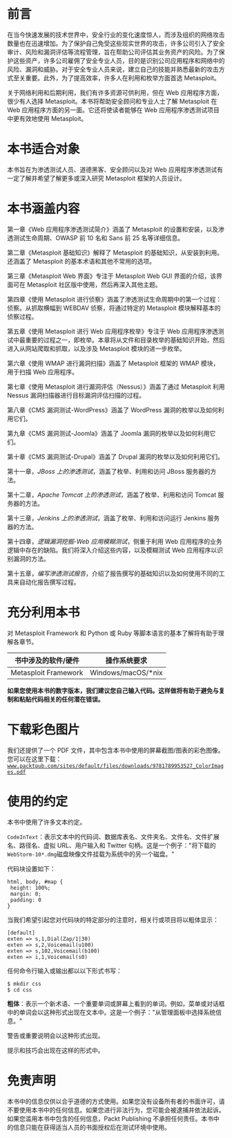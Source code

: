 # 前言

在当今快速发展的技术世界中，安全行业的变化速度惊人，而涉及组织的网络攻击数量也在迅速增加。为了保护自己免受这些现实世界的攻击，许多公司引入了安全审计、风险和漏洞评估等流程管理，旨在帮助公司评估其业务资产的风险。为了保护这些资产，许多公司雇佣了安全专业人员，目的是识别公司应用程序和网络中的风险、漏洞和威胁。对于安全专业人员来说，建立自己的技能并熟悉最新的攻击方式至关重要。此外，为了提高效率，许多人在利用和枚举方面首选 Metasploit。

关于网络利用和后期利用，我们有许多资源可供利用，但在 Web 应用程序方面，很少有人选择 Metasploit。本书将帮助安全顾问和专业人士了解 Metasploit 在 Web 应用程序方面的另一面。它还将使读者能够在 Web 应用程序渗透测试项目中更有效地使用 Metasploit。

# 本书适合对象

本书旨在为渗透测试人员、道德黑客、安全顾问以及对 Web 应用程序渗透测试有一定了解并希望了解更多或深入研究 Metasploit 框架的人员设计。

# 本书涵盖内容

第一章《Web 应用程序渗透测试简介》涵盖了 Metasploit 的设置和安装，以及渗透测试生命周期、OWASP 前 10 名和 Sans 前 25 名等详细信息。

第二章《Metasploit 基础知识》解释了 Metasploit 的基础知识，从安装到利用。还涵盖了 Metasploit 的基本术语和其他不常用的选项。

第三章《Metasploit Web 界面》专注于 Metasploit Web GUI 界面的介绍，该界面可在 Metasploit 社区版中使用，然后再深入其他主题。

第四章《使用 Metasploit 进行侦察》涵盖了渗透测试生命周期中的第一个过程：侦察。从抓取横幅到 WEBDAV 侦察，将通过特定的 Metasploit 模块解释基本的侦察过程。

第五章《使用 Metasploit 进行 Web 应用程序枚举》专注于 Web 应用程序渗透测试中最重要的过程之一，即枚举。本章将从文件和目录枚举的基础知识开始，然后进入从网站爬取和抓取，以及涉及 Metasploit 模块的进一步枚举。

第六章《使用 WMAP 进行漏洞扫描》涵盖了 Metasploit 框架的 WMAP 模块，用于扫描 Web 应用程序。

第七章《使用 Metasploit 进行漏洞评估（Nessus）》涵盖了通过 Metasploit 利用 Nessus 漏洞扫描器进行目标漏洞评估扫描的过程。

第八章《CMS 漏洞测试-WordPress》涵盖了 WordPress 漏洞的枚举以及如何利用它们。

第九章《CMS 漏洞测试-Joomla》涵盖了 Joomla 漏洞的枚举以及如何利用它们。

第十章《CMS 漏洞测试-Drupal》涵盖了 Drupal 漏洞的枚举以及如何利用它们。

第十一章，*JBoss 上的渗透测试*，涵盖了枚举、利用和访问 JBoss 服务器的方法。

第十二章，*Apache Tomcat 上的渗透测试*，涵盖了枚举、利用和访问 Tomcat 服务器的方法。

第十三章，*Jenkins 上的渗透测试*，涵盖了枚举、利用和访问运行 Jenkins 服务器的方法。

第十四章，*逻辑漏洞挖掘-Web 应用模糊测试*，侧重于利用 Web 应用程序的业务逻辑中存在的缺陷。我们将深入介绍这些内容，以及模糊测试 Web 应用程序以识别漏洞的方法。

第十五章，*编写渗透测试报告*，介绍了报告撰写的基础知识以及如何使用不同的工具来自动化报告撰写过程。

# 充分利用本书

对 Metasploit Framework 和 Python 或 Ruby 等脚本语言的基本了解将有助于理解各章节。

| **书中涉及的软件/硬件** | **操作系统要求** |
| --- | --- |
| Metasploit Framework | Windows/macOS/*nix |

**如果您使用本书的数字版本，我们建议您自己输入代码。这样做将有助于避免与复制和粘贴代码相关的任何潜在错误。**

# 下载彩色图片

我们还提供了一个 PDF 文件，其中包含本书中使用的屏幕截图/图表的彩色图像。您可以在这里下载：[`www.packtpub.com/sites/default/files/downloads/9781789953527_ColorImages.pdf`](http://www.packtpub.com/sites/default/files/downloads/9781789953527_ColorImages.pdf)

# 使用的约定

本书中使用了许多文本约定。

`CodeInText`：表示文本中的代码词、数据库表名、文件夹名、文件名、文件扩展名、路径名、虚拟 URL、用户输入和 Twitter 句柄。这是一个例子："将下载的`WebStorm-10*.dmg`磁盘映像文件挂载为系统中的另一个磁盘。"

代码块设置如下：

```
html, body, #map {
 height: 100%; 
 margin: 0;
 padding: 0
}
```

当我们希望引起您对代码块的特定部分的注意时，相关行或项目将以粗体显示：

```
[default]
exten => s,1,Dial(Zap/1|30)
exten => s,2,Voicemail(u100)
exten => s,102,Voicemail(b100)
exten => i,1,Voicemail(s0)
```

任何命令行输入或输出都以以下形式书写：

```
$ mkdir css
$ cd css
```

**粗体**：表示一个新术语、一个重要单词或屏幕上看到的单词。例如，菜单或对话框中的单词会以这种形式出现在文本中。这是一个例子："从管理面板中选择系统信息。"

警告或重要说明会以这种形式出现。

提示和技巧会出现在这样的形式中。

# 免责声明

本书中的信息仅供以合乎道德的方式使用。如果您没有设备所有者的书面许可，请不要使用本书中的任何信息。如果您进行非法行为，您可能会被逮捕并依法起诉。如果您滥用本书中包含的任何信息，Packt Publishing 不承担任何责任。本书中的信息只能在获得适当人员的书面授权后在测试环境中使用。

